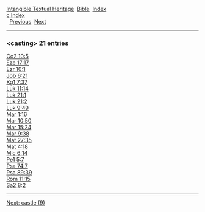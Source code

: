 [Intangible Textual Heritage](../../index)  [Bible](../index) 
[Index](index)   
[c Index](_c_)  
  [Previous](c01951)  [Next](c01953) 

------------------------------------------------------------------------

### &lt;casting&gt; 21 entries

[Co2 10:5](../kjv/co2010.htm#005)  
[Eze 17:17](../kjv/eze017.htm#017)  
[Ezr 10:1](../kjv/ezr010.htm#001)  
[Job 6:21](../kjv/job006.htm#021)  
[Kg1 7:37](../kjv/kg1007.htm#037)  
[Luk 11:14](../kjv/luk011.htm#014)  
[Luk 21:1](../kjv/luk021.htm#001)  
[Luk 21:2](../kjv/luk021.htm#002)  
[Luk 9:49](../kjv/luk009.htm#049)  
[Mar 1:16](../kjv/mar001.htm#016)  
[Mar 10:50](../kjv/mar010.htm#050)  
[Mar 15:24](../kjv/mar015.htm#024)  
[Mar 9:38](../kjv/mar009.htm#038)  
[Mat 27:35](../kjv/mat027.htm#035)  
[Mat 4:18](../kjv/mat004.htm#018)  
[Mic 6:14](../kjv/mic006.htm#014)  
[Pe1 5:7](../kjv/pe1005.htm#007)  
[Psa 74:7](../kjv/psa074.htm#007)  
[Psa 89:39](../kjv/psa089.htm#039)  
[Rom 11:15](../kjv/rom011.htm#015)  
[Sa2 8:2](../kjv/sa2008.htm#002)  

------------------------------------------------------------------------

[Next: castle (9)](c01953)
